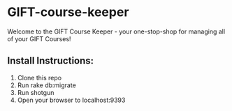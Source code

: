 # GIFT-course-keeper

Welcome to the GIFT Course Keeper - your one-stop-shop for managing all of your GIFT Courses!

## Install Instructions:
1. Clone this repo
2. Run rake db:migrate
3. Run shotgun
4. Open your browser to localhost:9393

